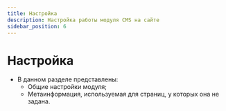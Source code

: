 ```yaml
---
title: Настройка
description: Настройка работы модуля CMS на сайте
sidebar_position: 6
---
```



# Настройка
* В данном разделе представлены:
    + Общие настройки модуля;
    + Метаинформация, используемая для страниц, у которых она не задана.